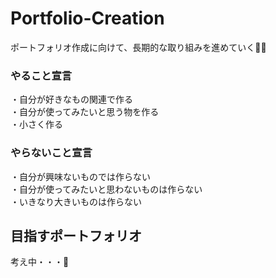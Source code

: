 # Portfolio-Creation
ポートフォリオ作成に向けて、長期的な取り組みを進めていく💪🏻

### やること宣言
・自分が好きなもの関連で作る  
・自分が使ってみたいと思う物を作る  
・小さく作る

### やらないこと宣言
・自分が興味ないものでは作らない  
・自分が使ってみたいと思わないものは作らない  
・いきなり大きいものは作らない

## 目指すポートフォリオ
考え中・・・🤔
